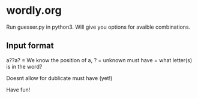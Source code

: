 # wordly.org

Run guesser.py in python3. Will give you options for avaible combinations. 

## Input format
a??a? = We know the position of a, ? = unknown
must have = what letter(s) is in the word?

Doesnt allow for dublicate must have (yet!)

Have fun!
